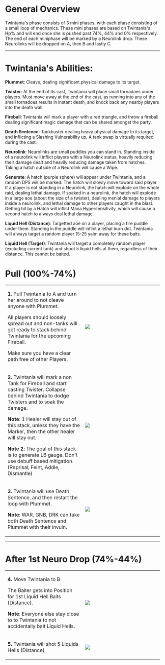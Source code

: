 # General Overview

Twintania's phase consists of 3 mini phases, with each phase consisting of a small loop of mechanics.
These mini phases are based on Twintania's Hp% and will end once she is pushed past 74%, 44% and 0% respectively.
The end of each miniphase will be marked by a Neurolink drop.
These Neurolinks will be dropped on A, then B and lastly C.

---

# Twintania's Abilities:

**Plummet**: Cleave, dealing significant physical damage to its target.

**Twister**: At the end of its cast, Twintania will place small tornadoes under players. Must move away at the end of the cast, as running into any of the small tornadoes results in instant death, and knock back any nearby players into the death wall.

**Fireball**: Twintania will mark a player with a red triangle, and throw a fireball dealing significant magic damage that can be shared amongst the party.

**Death Sentence**: Tankbuster dealing heavy physical damage to its target, and inflicting a Slashing Vulnerability up. A tank swap is virtually required during the cast.

**Neurolink**: Neurolinks are small puddles you can stand in.  Standing inside of a neurolink will inflict players with a Neurolink status, heavily reducing their damage dealt and heavily reducing damage taken from hatches. Taking a hatch outside of a Neurolink will cause a Wipe. 

**Generate**: A hatch (purple sphere) will appear under Twintania, and a random DPS will be marked. The hatch will slowly move toward said player. If a player is not standing in a Neurolink, the hatch will explode on the whole raid, dealing lethal damage. If soaked in a neurolink, the hatch will explode in a large aoe (about the size of a twister), dealing menial damage to players inside a neurolink, and lethal damage to other players caught in the blast. Getting hit by a Hatch will inflict Mana Hypersensitivity, which will cause a second hatch to always deal lethal damage. 

**Liquid Hell (Distance)**: Targetted aoe on a player, placing a fire puddle under them. Standing in the puddle will inflict a lethal burn dot. Twintania will always target a random player 15-25 yalm away for these baits.

**Liquid Hell (Target)**: Twintania will target a completely random player (excluding current tank) and shoot 5 liquid hells at them, regardless of their distance. This cannot be baited.


# Pull (100%-74%)

<table>
  <tr>
    <td width="50%"><p><b>1.</b> Pull Twintania to A and turn her around to not cleave anyone with Plummet.</p>  
<p>All players should loosely spread out and non-tanks will get ready to stack behind Twintania for the upcoming Fireball.</p> 
<p>Make sure you have a clear path free of other Players.</p></td>
    <td><img src="https://github.com/cliaux/lpdu.github.io/blob/main/ucob/images/P1-Twintania/Twintania_01.png" /></td>
  </tr>
  <tr>
    <td width="50%"><p><b>2.</b> Twintania will mark a non Tank for Fireball and start casting Twister. Collapse behind Twintania to dodge Twisters and to soak the damage.</p>

**Note**: 1 Healer will stay out of this stack, unless they have the Marker, then the other healer will stay out.</p>

**Note 2**: The goal of this stack is to generate LB gauge. Don't use debuff based mitigation. (Reprisal, Feint, Addle, Dismantle)
    </td>
    <td><img src="https://github.com/cliaux/lpdu.github.io/blob/main/ucob/images/P1-Twintania/Twintania_02.png"></td>
  </tr>
  <tr>
    <td width="50%"><p><b>3.</b> Twintania will use Death Sentence, and then restart the loop with Plummet.</p>

**Note:** WAR, GNB, DRK can take both Death Sentence and Plummet with their invuln.
    </td>
    <td><img src="https://github.com/cliaux/lpdu.github.io/blob/main/ucob/images/P1-Twintania/Twintania_03.png"></td>
  </tr>
</table>

---

# After 1st Neuro Drop (74%-44%)

<table>
  <tr>
    <td width="50%"><p><b>4.</b> Move Twintania to B</p>
  <p>The Baiter gets into Position for 1st Liquid Hell Baits (Distance).</p>

**Note**: Everyone else stay close to to Twintania to not accidentally bait Liquid Hells.
    <td><img src="https://github.com/cliaux/lpdu.github.io/blob/main/ucob/images/P1-Twintania/Twintania_04.png"></td>
  </tr>

<tr>
    <td width="50%"><p><b>5.</b> Twintania will shot 5 Liquids Hells (Distance)</p>
    <td><img src="https://github.com/cliaux/lpdu.github.io/blob/main/ucob/images/P1-Twintania/Twintania_05.png"></td>
  </tr>
</table> 
